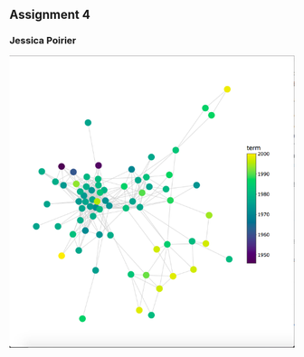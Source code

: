 ## Assignment 4
### Jessica Poirier
![alt text](https://github.com/introdh/intro-dh-jesspoirierx/blob/master/Screen%20Shot%202017-11-30%20at%2010.03.39%20PM.png)
